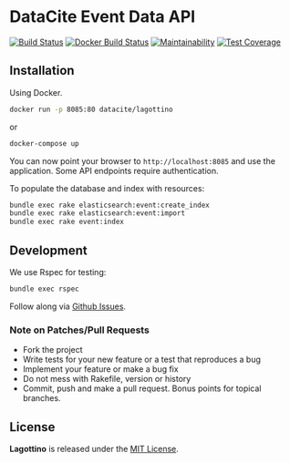 # DataCite Event Data API

[![Build Status](https://travis-ci.org/datacite/lagottino.svg?branch=master)](https://travis-ci.org/datacite/lagottino) [![Docker Build Status](https://img.shields.io/docker/build/datacite/lagottino.svg)](https://hub.docker.com/r/datacite/lagottino/) [![Maintainability](https://api.codeclimate.com/v1/badges/37f15ec443bc203a406f/maintainability)](https://codeclimate.com/github/datacite/lagottino/maintainability) [![Test Coverage](https://api.codeclimate.com/v1/badges/37f15ec443bc203a406f/test_coverage)](https://codeclimate.com/github/datacite/lagottino/test_coverage)
## Installation

Using Docker.

```bash
docker run -p 8085:80 datacite/lagottino
```

or

```bash
docker-compose up
```

You can now point your browser to `http://localhost:8085` and use the application. Some API endpoints require authentication.

To populate the database and index with resources:

```bash
bundle exec rake elasticsearch:event:create_index
bundle exec rake elasticsearch:event:import
bundle exec rake event:index

```

## Development

We use Rspec for testing:

```bash
bundle exec rspec
```

Follow along via [Github Issues](https://github.com/datacite/lagottino/issues).

### Note on Patches/Pull Requests

* Fork the project
* Write tests for your new feature or a test that reproduces a bug
* Implement your feature or make a bug fix
* Do not mess with Rakefile, version or history
* Commit, push and make a pull request. Bonus points for topical branches.

## License

**Lagottino** is released under the [MIT License](https://github.com/datacite/lagottino/blob/master/LICENSE).

